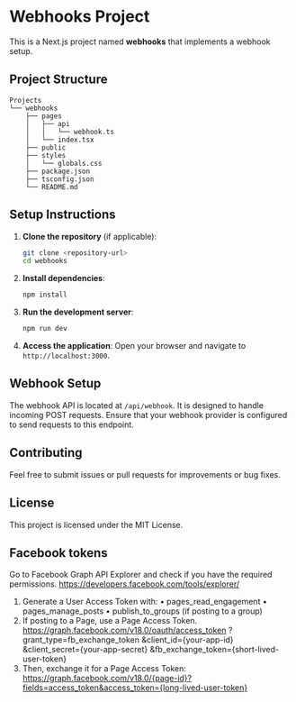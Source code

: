 # Webhooks Project

This is a Next.js project named **webhooks** that implements a webhook setup.

## Project Structure

```
Projects
└── webhooks
    ├── pages
    │   ├── api
    │   │   └── webhook.ts
    │   └── index.tsx
    ├── public
    ├── styles
    │   └── globals.css
    ├── package.json
    ├── tsconfig.json
    └── README.md
```

## Setup Instructions

1. **Clone the repository** (if applicable):

   ```bash
   git clone <repository-url>
   cd webhooks
   ```

2. **Install dependencies**:

   ```bash
   npm install
   ```

3. **Run the development server**:

   ```bash
   npm run dev
   ```

4. **Access the application**:
   Open your browser and navigate to `http://localhost:3000`.

## Webhook Setup

The webhook API is located at `/api/webhook`. It is designed to handle incoming POST requests. Ensure that your webhook provider is configured to send requests to this endpoint.

## Contributing

Feel free to submit issues or pull requests for improvements or bug fixes.

## License

This project is licensed under the MIT License.

## Facebook tokens

Go to Facebook Graph API Explorer and check if you have the required permissions.
https://developers.facebook.com/tools/explorer/

1. Generate a User Access Token with:
   • pages_read_engagement
   • pages_manage_posts
   • publish_to_groups (if posting to a group)
2. If posting to a Page, use a Page Access Token.
   https://graph.facebook.com/v18.0/oauth/access_token
   ?grant_type=fb_exchange_token
   &client_id={your-app-id}
   &client_secret={your-app-secret}
   &fb_exchange_token={short-lived-user-token}
3. Then, exchange it for a Page Access Token:
   https://graph.facebook.com/v18.0/{page-id}?fields=access_token&access_token={long-lived-user-token}
